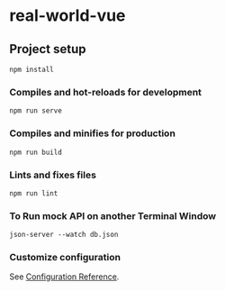 # real-world-vue

## Project setup
```
npm install
```

### Compiles and hot-reloads for development
```
npm run serve
```

### Compiles and minifies for production
```
npm run build
```

### Lints and fixes files
```
npm run lint
```

### To Run mock API on another Terminal Window
```
json-server --watch db.json
```

### Customize configuration
See [Configuration Reference](https://cli.vuejs.org/config/).
